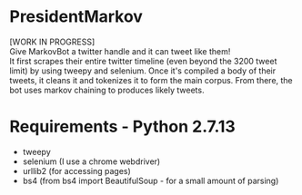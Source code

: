 # PresidentMarkov
[WORK IN PROGRESS]   
Give MarkovBot a twitter handle and it can tweet like them!  
It first scrapes their entire twitter timeline (even beyond the 3200 tweet limit) by using tweepy and selenium. Once it's compiled a body of their tweets, it cleans it and tokenizes it to form the main corpus. From there, the bot uses markov chaining to produces likely tweets.

# Requirements - Python 2.7.13
*  tweepy  
*  selenium (I use a chrome webdriver)  
*  urllib2 (for accessing pages)  
*  bs4 (from bs4 import BeautifulSoup - for a small amount of parsing)  
